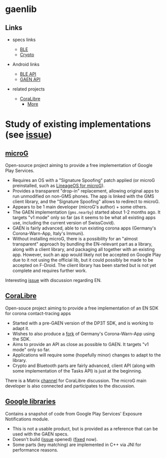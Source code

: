# gaenlib

## Links

* specs links
    * [BLE](https://www.blog.google/documents/70/Exposure_Notification_-_Bluetooth_Specification_v1.2.2.pdf)
    * [Crypto](https://blog.google/documents/69/Exposure_Notification_-_Cryptography_Specification_v1.2.1.pdf)

* Android links
    * [BLE API](https://developer.android.com/guide/topics/connectivity/bluetooth-le)
    * [GAEN API](https://developers.google.com/android/exposure-notifications/exposure-notifications-api)

* related projects
    * [CoraLibre](https://github.com/CoraLibre/CoraLibre-android-sdk)
        * [More](https://github.com/corona-warn-app/cwa-app-android/issues/75)


# Study of existing implementations (see [issue](https://github.com/DP-3T/gaenlib/issues/1))

## [microG](https://microg.org/)
Open-source project aiming to provide a free implementation of Google Play Services.

  - Requires an OS with a "Signature Spoofing" patch applied (or microG preinstalled, such as [LineageOS for microG](https://lineage.microg.org/)).
  - Provides a transparent "drop-in" replacement, allowing original apps to run unmodified on non-GMS phones. The app is linked with the GMS client library, and the "Signature Spoofing" allows to redirect to microG.
  - Appears to be 1 main developer (microG's author) + some others.
  - The GAEN implementation (`gms.nearby`) started about 1-2 months ago. It targets "v1 mode" only so far (as it seems to be what all existing apps use, including the current version of SwissCovid).
  - GAEN is fairly advanced, able to run existing corona apps (Germany's Corona-Warn-App, Italy's Immuni).
  - Without installing microG, there is a possibility for an "almost transparent" approach by bundling the EN-relevant part as a library, along with a client library, and packaging all together with an existing app. However, such an app would likely not be accepted on Google Play due to it not using the official lib, but it could possibly be made to be accepted on F-Droid. The client library has been started but is not yet complete and requires further work.

Interesting [issue](https://github.com/microg/android_packages_apps_GmsCore/issues/1057) with discussion regarding EN.

## [CoraLibre](https://github.com/CoraLibre/CoraLibre-android-sdk)
Open-souce project aiming to provide a free implementation of an EN SDK for corona contact-tracing apps

  - Started with a pre-GAEN version of the DP3T SDK, and is working to adapt it.
  - Wishes to also produce a [fork](https://github.com/CoraLibre/CoraLibre-android) of Germany's Corona-Warn-App using the SDK. 
  - Aims to provide an API as close as possible to GAEN. It targets "v1 mode" only so far.
  - Applications will require some (hopefully minor) changes to adapt to the library.
  - Crypto and Bluetooth parts are fairly advanced, client API (along with some implementation of the Tasks API) is just at the beginning.

There is a Matrix [channel](https://app.element.io/#/room/#coralibre:matrix.org) for CoraLibre discussion. The microG main developer is also connected and participates to the discussion.

## [Google libraries](https://github.com/google/exposure-notifications-internals/pull/15)
Contains a snapshot of code from Google Play Services' Exposure Notifications module.

  - This is not a usable product, but is provided as a reference that can be used with the GAEN specs.
  - Doesn't build ([issue](https://github.com/google/exposure-notifications-internals/issues/13) opened) ([fixed](https://github.com/google/exposure-notifications-internals/commit/da29e8f8ec2a3e970e1a435d5e40013b1a0e6172) now).
  - Some parts (key matching) are implemented in C++ via JNI for performance reasons.
